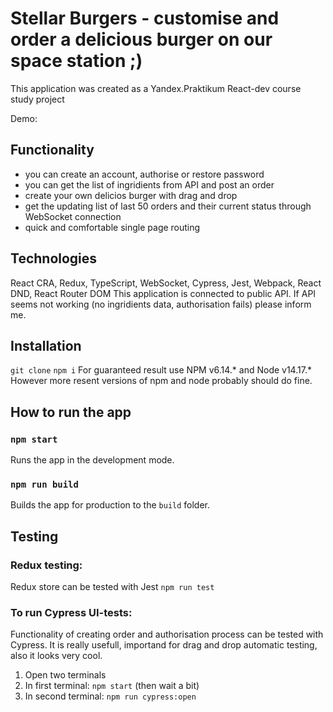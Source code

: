 # Stellar Burgers - customise and order a delicious burger on our space station ;)
This application was created as a Yandex.Praktikum React-dev course study project

Demo: 

## Functionality
* you can create an account, authorise or restore password
* you can get the list of ingridients from API and post an order
* create your own delicios burger with drag and drop
* get the updating list of last 50 orders and their current status through WebSocket connection
* quick and comfortable single page routing

## Technologies
React CRA, Redux, TypeScript, WebSocket, Cypress, Jest, Webpack, React DND, React Router DOM
This application is connected to public API. If API seems not working (no ingridients data, authorisation fails) please inform me.

## Installation
`git clone`
`npm i`
For guaranteed result use NPM v6.14.* and Node v14.17.* 
However more resent versions of npm and node probably should do fine.

## How to run the app

### `npm start`
Runs the app in the development mode.

### `npm run build`
Builds the app for production to the `build` folder.

## Testing

### Redux testing: 
Redux store can be tested with Jest
`npm run test`

### To run Cypress UI-tests: 
Functionality of creating order and authorisation proсess can be tested with Cypress. It is really usefull, importand for drag and drop automatic testing, also it looks very cool.

1) Open two terminals
2) In first terminal: `npm start`  (then wait a bit)
3) In second terminal: `npm run cypress:open`